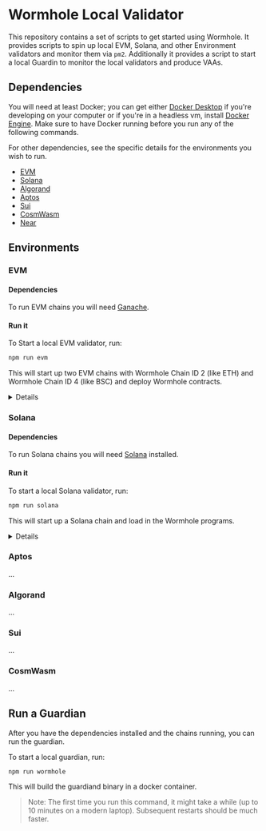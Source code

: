# Wormhole Local Validator

This repository contains a set of scripts to get started using Wormhole. It provides scripts to spin up local EVM, Solana, and other Environment validators and monitor them via `pm2`. Additionally it provides a script to start a local Guardin to monitor the local validators and produce VAAs. 


## Dependencies

You will need at least Docker; you can get either [Docker Desktop](https://docs.docker.com/get-docker/) if you're developing on your computer or if you're in a headless vm, install [Docker Engine](https://docs.docker.com/engine/). Make sure to have Docker running before you run any of the following commands.

For other dependencies, see the specific details for the environments you wish to run.

- [EVM](#evm)
- [Solana](#solana)
- [Algorand](#algorand)
- [Aptos](#aptos)
- [Sui](#sui)
- [CosmWasm](#cosmwasm)
- [Near](#near)


## Environments

### EVM 

#### Dependencies

To run EVM chains you will need [Ganache](https://github.com/trufflesuite/ganache#command-line-use).  

#### Run it

To Start a local EVM validator, run:

```sh
npm run evm
```

This will start up two EVM chains with Wormhole Chain ID 2 (like ETH) and Wormhole Chain ID 4 (like BSC) and deploy Wormhole contracts.

<details>
<summary>
Details
</summary>

- The Core Bridge: (`0xC89Ce4735882C9F0f0FE26686c53074E09B0D550`)
- The Token Bridge: (`0x0290FB167208Af455bB137780163b7B7a9a10C16`)
- The NFT Bridge: (`0x26b4afb60d6c903165150c6f0aa14f8016be4aec`) 

Additionally it will deploy some tokens

- A Test Token: (TKN at `0x2D8BE6BF0baA74e0A907016679CaE9190e80dD0A`)
- A test NFT: (`0x5b9b42d6e4B2e4Bf8d42Eba32D46918e10899B66`)
- A WETH Contract: (`0xDDb64fE46a91D46ee29420539FC25FD07c5FEa3E`)


The deployment scripts use the standard Wormhole test mnemonic key

```
myth like bonus scare over problem client lizard pioneer submit female collect
``` 

The first key for this mnemonic is used for deployment and payment.

- *Public Key:* `0x90F8bf6A479f320ead074411a4B0e7944Ea8c9C1`
- *Private Key:* `0x4f3edf983ac636a65a842ce7c78d9aa706d3b113bce9c46f30d7d21715b23b1d`

</details>

### Solana

#### Dependencies

To run Solana chains you will need [Solana](https://docs.solana.com/cli/install-solana-cli-tools) installed. 

#### Run it

To start a local Solana validator, run:
```sh
npm run solana
```

This will start up a Solana chain and load in the Wormhole programs. 

<details>
<summary> Details </summary>

- The Core Bridge (`Bridge1p5gheXUvJ6jGWGeCsgPKgnE3YgdGKRVCMY9o`) 
- The Token Bridge (`B6RHG3mfcckmrYN1UhmJzyS1XX3fZKbkeUcpJe9Sy3FE`)

</details>


### Aptos

...

### Algorand

...


### Sui

...


### CosmWasm

...

## Run a Guardian 

After you have the dependencies installed and the chains running, you can run the guardian.

To start a local guardian, run:

```sh
npm run wormhole 
```

This will build the guardiand binary in a docker container.

> Note: The first time you run this command, it might take a while (up to 10 minutes on a modern laptop). Subsequent restarts should be much faster. 


